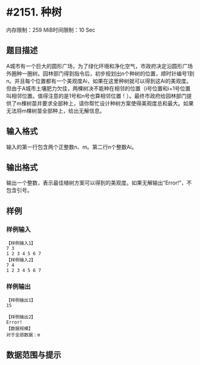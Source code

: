 # #2151. 种树

内存限制：259 MiB时间限制：10 Sec

## 题目描述

A城市有一个巨大的圆形广场，为了绿化环境和净化空气，市政府决定沿圆形广场外圈种一圈树。园林部门得到指令后，初步规划出n个种树的位置，顺时针编号1到n。并且每个位置都有一个美观度Ai，如果在这里种树就可以得到这Ai的美观度。但由于A城市土壤肥力欠佳，两棵树决不能种在相邻的位置（i号位置和i+1号位置叫相邻位置。值得注意的是1号和n号也算相邻位置！）。最终市政府给园林部门提供了m棵树苗并要求全部种上，请你帮忙设计种树方案使得美观度总和最大。如果无法将m棵树苗全部种上，给出无解信息。

## 输入格式

输入的第一行包含两个正整数n、m。第二行n个整数Ai。

## 输出格式

输出一个整数，表示最佳植树方案可以得到的美观度。如果无解输出&ldquo;Error!&rdquo;，不包含引号。

## 样例

### 样例输入

    
    【样例输入1】
    7 3
    1 2 3 4 5 6 7
    【样例输入2】
    7 4
    1 2 3 4 5 6 7
    
    
    

### 样例输出

    
    【样例输出1】
    15
    
    【样例输出2】
    Error!
    【数据规模】
    对于全部数据：m
    

## 数据范围与提示
